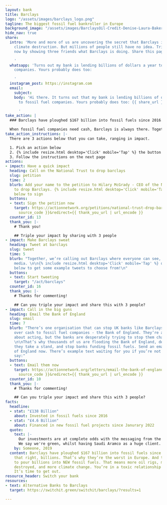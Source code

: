 ```yaml
---
layout: bank
title: Barclays
logo: "/assets/images/barclays_logo.png"
tagline: The biggest fossil fuel bankroller in Europe
background_image: "/assets/images/BarclaysOil-Credit-Denise-Laura-Baker.png"
hide_nav: true
share:
  intro: 'More and more of us are uncovering the secret that Barclays is bankrolling
    climate destruction. But millions of people still have no idea. Triple your impact
    now by showing three friends what Barclays is doing. Share this page now:

    '
  whatsapp: 'Turns out my bank is lending billions of dollars a year to fossil fuel
    companies. Yours probably does too:

    '
  instagram_post: https://instagram.com
  email:
    subject: 
    body: 'Hi there. It turns out that my bank is lending billions of dollars a year
      to fossil fuel companies. Yours probably does too: {{ share_url }}

      '
take_action: |
  ### Barclays have ploughed $167 billion into fossil fuels since 2016.

  When fossil fuel companies need cash, Barclays is always there. Together, we're demanding that Barclays stops bankrolling climate destruction.
take_action_instructions: |-
  There are 3 actions below that you can take, ranging in impact.

  1. Pick an action below
  2. {% include resize.html desktop='Click' mobile='Tap' %} the button to start
  3. Follow the instructions on the next page
actions:
- impact: Have a quick impact
  heading: Call on the National Trust to drop barclays
  slug: petition
  time: 2
  blurb: Add your name to the petition to Hilary McGrady - CEO of the National Trust
    to drop Barclays. {% include resize.html desktop='Click' mobile='Tap' %} to button
    below to sign
  buttons:
  - text: Sign the petition now
    target: https://actionnetwork.org/petitions/national-trust-drop-barclays?source={{
      source_code }}&redirect={{ thank_you_url | url_encode }}
  counter_id: 13
  thank_you: |-
    # Thank you!

    ## Triple your impact by sharing with 3 people
- impact: Make Barclays sweat
  heading: Tweet at barclays
  slug: tweet
  time: 5
  blurb: "Together, we’re calling out Barclays where everyone can see, on their social
    media. \n\n{% include resize.html desktop='Click' mobile='Tap' %} on \"Start Tweeting\"
    below to get some example tweets to choose from!\n"
  buttons:
  - text: Start tweeting
    target: "/act/barclays"
  counter_id: 16
  thank_you: |-
    # Thanks for commenting!

    ## Can you triple your impact and share this with 3 people?
- impact: Call in the big guns
  heading: Email the Bank of England
  slug: email
  time: 7
  blurb: "There’s one organisation that can stop UK banks like Barclays/HSBC handing
    over cash to fossil fuel companies - the Bank of England. They’re already thinking
    about acting, but the banks are desperately trying to stop them changing the rules.
    \n\nThat’s why thousands of us are flooding the Bank of England, demanding that
    they take a stand, and stop banks funding fossil fuels. Send an email to the Bank
    of England now. There’s example text waiting for you if you’re not sure what to
    say:"
  buttons:
  - text: Email them now
    target: https://actionnetwork.org/letters/email-the-bank-of-england?source={{
      source_code }}&redirect={{ thank_you_url | url_encode }}
  counter_id: 10
  thank_you: |-
    # Thanks for commenting!

    ## Can you triple your impact and share this with 3 people?
facts:
  headline:
  - stat: "£138 Billion"
    about: Invested in fossil fuels since 2016
  - stat: "£4.6 Billion"
    about: Financed in new fossil fuel projects since Janurary 2022
  quote:
    text: |-
      Our investments are at complete odds with the messaging from the top of the business.
      We say we're green, whilst having Saudi Aramco as a huge client.
    by: Someone, 2019
  content: Barclays have ploughed $167 billion into fossil fuels since 2016. You read
    that right, billions. That’s why they’re the worst in Europe. And they’re continuing
    to pour billions into NEW fossil fuels. That means more oil rigs, more habitats
    destroyed, and more climate change. You’re in a toxic relationship with Barclays.
    It’s time to get out.
resource_header: Switch your bank
resources:
- text: Alternative Banks to Barclays
  target: https://switchit.green/switchit/barclays/?results=1

---
```

